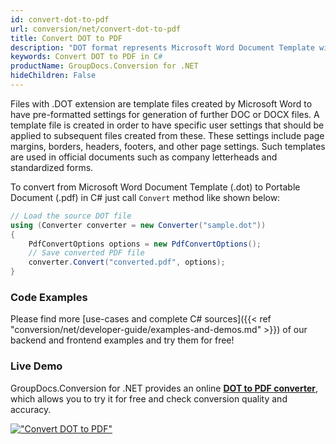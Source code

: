 ```yaml
---
id: convert-dot-to-pdf
url: conversion/net/convert-dot-to-pdf
title: Convert DOT to PDF
description: "DOT format represents Microsoft Word Document Template with .dot extension. Learn how to convert DOT to PDF file programmatically in C# language using GroupDocs.Conversion for .NET library."
keywords: Convert DOT to PDF in C#
productName: GroupDocs.Conversion for .NET
hideChildren: False
---
```


Files with .DOT extension are template files created by Microsoft Word to have pre-formatted settings for generation of further DOC or DOCX files. A template file is created in order to have specific user settings that should be applied to subsequent files created from these. These settings include page margins, borders, headers, footers, and other page settings. Such templates are used in official documents such as company letterheads and standardized forms.

To convert from Microsoft Word Document Template (.dot) to Portable Document (.pdf) in C# just call `Convert` method like shown below:

```csharp
// Load the source DOT file
using (Converter converter = new Converter("sample.dot"))
{
    PdfConvertOptions options = new PdfConvertOptions();
    // Save converted PDF file
    converter.Convert("converted.pdf", options);
}
```

### Code Examples

Please find more [use-cases and complete C# sources]({{< ref "conversion/net/developer-guide/examples-and-demos.md" >}}) of our backend and frontend examples and try them for free!

### Live Demo

GroupDocs.Conversion for .NET provides an online [**DOT to PDF converter**](https://products.groupdocs.app/conversion/dot-to-pdf), which allows you to try it for free and check conversion quality and accuracy.

[!["Convert DOT to PDF"](conversion/net/images/convert-dot-to-pdf.png)](https://products.groupdocs.app/conversion/dot-to-pdf)
